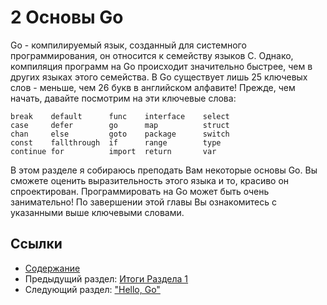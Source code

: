 # 2 Основы Go

Go - компилируемый язык, созданный для системного программирования, он относится к семейству языков C. Однако, компиляция программ на Go происходит значительно быстрее, чем в других языках этого семейства. В Go существует лишь 25 ключевых слов - меньше, чем 26 букв в английском алфавите! Прежде, чем начать, давайте посмотрим на эти ключевые слова:

	break    default      func    interface    select
	case     defer        go      map          struct
	chan     else         goto    package      switch
	const    fallthrough  if      range        type
	continue for          import  return       var
	
В этом разделе я собираюсь преподать Вам некоторые основы Go. Вы сможете оценить выразительность этого языка и то, красиво он спроектирован. Программировать на Go может быть очень занимательно! По завершении этой главы Вы ознакомитесь с указанными выше ключевыми словами.

## Ссылки

- [Содержание](preface.md)
- Предыдущий раздел: [Итоги Раздела 1](01.5.md)
- Следующий раздел: ["Hello, Go"](02.1.md)
